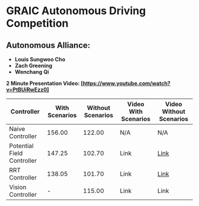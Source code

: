 ﻿# GRAIC Autonomous Driving Competition

## Autonomous Alliance:
- **Louis Sungwoo Cho**
- **Zach Greening**
- **Wenchang Qi**

**2 Minute Presentation Video: [https://www.youtube.com/watch?v=PtBUiRwEzz0]**


| Controller                   | With Scenarios | Without Scenarios  | Video With Scenarios | Video Without Scenarios |
|------------------------------|----------------|--------------------|----------------------|-----------------------------------------------------|
| Naive  Controller            | 156.00         | 122.00             | N/A                  | N/A                                                 |
| Potential Field Controller   | 147.25         | 102.70             | Link                 |[Link](https://www.youtube.com/watch?v=v8KOwY_RivM)  |
| RRT Controller               | 138.05         | 101.70             | Link                 |[Link](https://www.youtube.com/watch?v=D8-vqCHBaPo)  |
| Vision Controller            | -              | 115.00             | Link                 | Link                                                |



